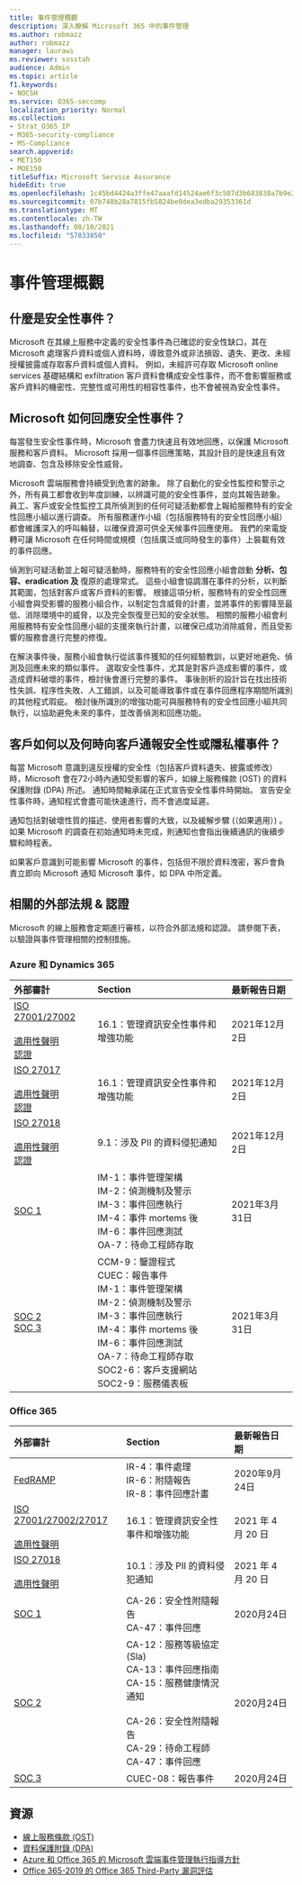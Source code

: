 ```yaml
---
title: 事件管理概觀
description: 深入瞭解 Microsoft 365 中的事件管理
ms.author: robmazz
author: robmazz
manager: laurawi
ms.reviewer: sosstah
audience: Admin
ms.topic: article
f1.keywords:
- NOCSH
ms.service: O365-seccomp
localization_priority: Normal
ms.collection:
- Strat_O365_IP
- M365-security-compliance
- MS-Compliance
search.appverid:
- MET150
- MOE150
titleSuffix: Microsoft Service Assurance
hideEdit: true
ms.openlocfilehash: 1c45bd4424a3ffe47aaafd14524ae6f3c507d3b683838a7b9e2c9755b77d518b
ms.sourcegitcommit: 07b748b28a7815fb5824be0dea3edba29353361d
ms.translationtype: MT
ms.contentlocale: zh-TW
ms.lasthandoff: 08/10/2021
ms.locfileid: "57833850"
---
```

# <a name="incident-management-overview"></a>事件管理概觀

## <a name="what-is-a-security-incident"></a>什麼是安全性事件？

Microsoft 在其線上服務中定義的安全性事件為已確認的安全性缺口，其在 Microsoft 處理客戶資料或個人資料時，導致意外或非法損毀、遺失、更改、未經授權披露或存取客戶資料或個人資料。 例如，未經許可存取 Microsoft online services 基礎結構和 exfiltration 客戶資料會構成安全性事件，而不會影響服務或客戶資料的機密性、完整性或可用性的相容性事件，也不會被視為安全性事件。

## <a name="how-does-microsoft-respond-to-security-incidents"></a>Microsoft 如何回應安全性事件？

每當發生安全性事件時，Microsoft 會盡力快速且有效地回應，以保護 Microsoft 服務和客戶資料。 Microsoft 採用一個事件回應策略，其設計目的是快速且有效地調查、包含及移除安全性威脅。

Microsoft 雲端服務會持續受到危害的跡象。 除了自動化的安全性監控和警示之外，所有員工都會收到年度訓練，以辨識可能的安全性事件，並向其報告跡象。 員工、客戶或安全性監控工具所偵測到的任何可疑活動都會上報給服務特有的安全性回應小組以進行調查。 所有服務運作小組（包括服務特有的安全性回應小組）都會維護深入的呼叫輪替，以確保資源可供全天候事件回應使用。 我們的來電旋轉可讓 Microsoft 在任何時間或規模（包括廣泛或同時發生的事件）上裝載有效的事件回應。

偵測到可疑活動並上報可疑活動時，服務特有的安全性回應小組會啟動 **分析、包容、eradication 及** 復原的處理常式。 這些小組會協調潛在事件的分析，以判斷其範圍，包括對客戶或客戶資料的影響。 根據這項分析，服務特有的安全性回應小組會與受影響的服務小組合作，以制定包含威脅的計畫，並將事件的影響降至最低、消除環境中的威脅，以及完全恢復至已知的安全狀態。 相關的服務小組會利用服務特有安全性回應小組的支援來執行計畫，以確保已成功消除威脅，而且受影響的服務會進行完整的修復。

在解決事件後，服務小組會執行從該事件獲知的任何經驗教訓，以更好地避免、偵測及回應未來的類似事件。 選取安全性事件，尤其是對客戶造成影響的事件，或造成資料破壞的事件，檢討後會進行完整的事件。 事後剖析的設計旨在找出技術性失誤、程序性失敗、人工錯誤，以及可能導致事件或在事件回應程序期間所識別的其他程式瑕疵。 檢討後所識別的增強功能可與服務特有的安全性回應小組共同執行，以協助避免未來的事件，並改善偵測和回應功能。

## <a name="how-and-when-are-customers-notified-of-security-or-privacy-incidents"></a>客戶如何以及何時向客戶通報安全性或隱私權事件？

每當 Microsoft 意識到違反授權的安全性（包括客戶資料遺失、披露或修改）時，Microsoft 會在72小時內通知受影響的客戶，如線上服務條款 (OST) 的資料保護附錄 (DPA) 所述。 通知時間軸承諾在正式宣告安全性事件時開始。 宣告安全性事件時，通知程式會盡可能快速進行，而不會過度延遲。

通知包括對破壞性質的描述、使用者影響的大致，以及緩解步驟 (（如果適用）) 。 如果 Microsoft 的調查在初始通知時未完成，則通知也會指出後續通訊的後續步驟和時程表。

如果客戶意識到可能影響 Microsoft 的事件，包括但不限於資料洩密，客戶會負責立即向 Microsoft 通知 Microsoft 事件，如 DPA 中所定義。

## <a name="related-external-regulations--certifications"></a>相關的外部法規 & 認證

Microsoft 的線上服務會定期進行審核，以符合外部法規和認證。 請參閱下表，以驗證與事件管理相關的控制措施。

### <a name="azure-and-dynamics-365"></a>Azure 和 Dynamics 365

| **外部審計** | **Section** | **最新報告日期** |
|:--------------------|:------------|:-----------------------|
| [ISO 27001/27002](https://servicetrust.microsoft.com/ViewPage/MSComplianceGuideV3?command=Download&downloadType=Document&downloadId=e9116047-f327-430c-a83f-166b7e561ad6&tab=7027ead0-3d6b-11e9-b9e1-290b1eb4cdeb&docTab=7027ead0-3d6b-11e9-b9e1-290b1eb4cdeb_ISO_Reports) <br><br> [適用性聲明](https://servicetrust.microsoft.com/ViewPage/MSComplianceGuideV3?command=Download&downloadType=Document&downloadId=00af6c3e-7f3e-4e0d-8b0e-79f45ef2cef1&tab=7027ead0-3d6b-11e9-b9e1-290b1eb4cdeb&docTab=7027ead0-3d6b-11e9-b9e1-290b1eb4cdeb_ISO_Reports) <br> [認證](https://servicetrust.microsoft.com/ViewPage/MSComplianceGuideV3?command=Download&downloadType=Document&downloadId=d7af5304-3a31-40e6-9abb-e26352305d41&tab=7027ead0-3d6b-11e9-b9e1-290b1eb4cdeb&docTab=7027ead0-3d6b-11e9-b9e1-290b1eb4cdeb_ISO_Reports) | 16.1：管理資訊安全性事件和增強功能 | 2021年12月2日 |
| [ISO 27017](https://servicetrust.microsoft.com/ViewPage/MSComplianceGuideV3?command=Download&downloadType=Document&downloadId=e9116047-f327-430c-a83f-166b7e561ad6&tab=7027ead0-3d6b-11e9-b9e1-290b1eb4cdeb&docTab=7027ead0-3d6b-11e9-b9e1-290b1eb4cdeb_ISO_Reports) <br><br> [適用性聲明](https://servicetrust.microsoft.com/ViewPage/MSComplianceGuideV3?command=Download&downloadType=Document&downloadId=a3bca0ac-867d-4204-b66b-13665f5f1e8d&tab=7027ead0-3d6b-11e9-b9e1-290b1eb4cdeb&docTab=7027ead0-3d6b-11e9-b9e1-290b1eb4cdeb_ISO_Reports) <br> [認證](https://servicetrust.microsoft.com/ViewPage/MSComplianceGuideV3?command=Download&downloadType=Document&downloadId=25718a8a-f34d-41e1-a95a-c49246508787&tab=7027ead0-3d6b-11e9-b9e1-290b1eb4cdeb&docTab=7027ead0-3d6b-11e9-b9e1-290b1eb4cdeb_ISO_Reports) | 16.1：管理資訊安全性事件和增強功能 | 2021年12月2日 |
| [ISO 27018](https://servicetrust.microsoft.com/ViewPage/MSComplianceGuideV3?command=Download&downloadType=Document&downloadId=e9116047-f327-430c-a83f-166b7e561ad6&tab=7027ead0-3d6b-11e9-b9e1-290b1eb4cdeb&docTab=7027ead0-3d6b-11e9-b9e1-290b1eb4cdeb_ISO_Reports) <br><br> [適用性聲明](https://servicetrust.microsoft.com/ViewPage/MSComplianceGuideV3?command=Download&downloadType=Document&downloadId=00af6c3e-7f3e-4e0d-8b0e-79f45ef2cef1&tab=7027ead0-3d6b-11e9-b9e1-290b1eb4cdeb&docTab=7027ead0-3d6b-11e9-b9e1-290b1eb4cdeb_ISO_Reports) <br> [認證](https://servicetrust.microsoft.com/ViewPage/MSComplianceGuideV3?command=Download&downloadType=Document&downloadId=56904fc3-0942-4ff5-9eef-7cabc751a25c&tab=7027ead0-3d6b-11e9-b9e1-290b1eb4cdeb&docTab=7027ead0-3d6b-11e9-b9e1-290b1eb4cdeb_ISO_Reports) | 9.1：涉及 PII 的資料侵犯通知  | 2021年12月2日 |
| [SOC 1](https://servicetrust.microsoft.com/ViewPage/MSComplianceGuideV3?command=Download&downloadType=Document&downloadId=b8721ebd-af20-42fe-b22f-8332b0a19517&tab=7027ead0-3d6b-11e9-b9e1-290b1eb4cdeb&docTab=7027ead0-3d6b-11e9-b9e1-290b1eb4cdeb_SOC_%2F_SSAE_16_Reports) | IM-1：事件管理架構 <br> IM-2：偵測機制及警示 <br> IM-3：事件回應執行 <br> IM-4：事件 mortems 後 <br> IM-6：事件回應測試 <br> OA-7：待命工程師存取 | 2021年3月31日 |
| [SOC 2](https://servicetrust.microsoft.com/ViewPage/MSComplianceGuideV3?command=Download&downloadType=Document&downloadId=234a0f57-83c1-4afc-a586-a0e7a59592f7&tab=7027ead0-3d6b-11e9-b9e1-290b1eb4cdeb&docTab=7027ead0-3d6b-11e9-b9e1-290b1eb4cdeb_SOC_%2F_SSAE_16_Reports) <br> [SOC 3](https://servicetrust.microsoft.com/ViewPage/MSComplianceGuideV3?command=Download&downloadType=Document&downloadId=75c8cbf6-e456-473c-a05e-34fea888ec2a&tab=7027ead0-3d6b-11e9-b9e1-290b1eb4cdeb&docTab=7027ead0-3d6b-11e9-b9e1-290b1eb4cdeb_SOC_%2F_SSAE_16_Reports) | CCM-9：鑒證程式 <br> CUEC：報告事件 <br> IM-1：事件管理架構 <br> IM-2：偵測機制及警示 <br> IM-3：事件回應執行 <br> IM-4：事件 mortems 後 <br> IM-6：事件回應測試 <br> OA-7：待命工程師存取 <br> SOC2-6：客戶支援網站 <br> SOC2-9：服務儀表板 | 2021年3月31日 |

### <a name="office-365"></a>Office 365

| **外部審計** | **Section** | **最新報告日期** |
|:--------------------|:------------|:-----------------------|
| [FedRAMP](https://compliance.microsoft.com/compliancemanager) | IR-4：事件處理 <br> IR-6：附隨報告 <br> IR-8：事件回應計畫 | 2020年9月24日 |
| [ISO 27001/27002/27017](https://servicetrust.microsoft.com/ViewPage/MSComplianceGuideV3?command=Download&downloadType=Document&downloadId=8d625374-4f2d-49f8-9d37-a4281ba98222&tab=7027ead0-3d6b-11e9-b9e1-290b1eb4cdeb&docTab=7027ead0-3d6b-11e9-b9e1-290b1eb4cdeb_ISO_Reports) <br><br> [適用性聲明](https://servicetrust.microsoft.com/ViewPage/MSComplianceGuideV3?command=Download&downloadType=Document&downloadId=c0df4ce8-c77e-4183-84eb-c8688470d8b1&tab=7027ead0-3d6b-11e9-b9e1-290b1eb4cdeb&docTab=7027ead0-3d6b-11e9-b9e1-290b1eb4cdeb_ISO_Reports) | 16.1：管理資訊安全性事件和增強功能 | 2021 年 4 月 20 日 |
| [ISO 27018](https://servicetrust.microsoft.com/ViewPage/MSComplianceGuideV3?command=Download&downloadType=Document&downloadId=8d625374-4f2d-49f8-9d37-a4281ba98222&tab=7027ead0-3d6b-11e9-b9e1-290b1eb4cdeb&docTab=7027ead0-3d6b-11e9-b9e1-290b1eb4cdeb_ISO_Reports) <br><br> [適用性聲明](https://servicetrust.microsoft.com/ViewPage/MSComplianceGuideV3?command=Download&downloadType=Document&downloadId=c0df4ce8-c77e-4183-84eb-c8688470d8b1&tab=7027ead0-3d6b-11e9-b9e1-290b1eb4cdeb&docTab=7027ead0-3d6b-11e9-b9e1-290b1eb4cdeb_ISO_Reports) | 10.1：涉及 PII 的資料侵犯通知  | 2021 年 4 月 20 日 |
| [SOC 1](https://servicetrust.microsoft.com/ViewPage/MSComplianceGuideV3?command=Download&downloadType=Document&downloadId=90df3f9c-3aaf-4dbf-99d0-ca9f2991721b&tab=7027ead0-3d6b-11e9-b9e1-290b1eb4cdeb&docTab=7027ead0-3d6b-11e9-b9e1-290b1eb4cdeb_SOC_%2F_SSAE_16_Reports) | CA-26：安全性附隨報告 <br> CA-47：事件回應 | 2020月24日 |
| [SOC 2](https://servicetrust.microsoft.com/ViewPage/MSComplianceGuideV3?command=Download&downloadType=Document&downloadId=a73c1738-7892-42b7-acd3-87b6371c53f6&tab=7027ead0-3d6b-11e9-b9e1-290b1eb4cdeb&docTab=7027ead0-3d6b-11e9-b9e1-290b1eb4cdeb_SOC_%2F_SSAE_16_Reports) | CA-12：服務等級協定 (Sla)  <br> CA-13：事件回應指南 <br> CA-15：服務健康情況通知  <br>  <br> CA-26：安全性附隨報告 <br> CA-29：待命工程師 <br> CA-47：事件回應 | 2020月24日 |
| [SOC 3](https://servicetrust.microsoft.com/ViewPage/MSComplianceGuideV3?command=Download&downloadType=Document&downloadId=274054e5-4968-48d2-bf94-9a8eda5d7a93&tab=7027ead0-3d6b-11e9-b9e1-290b1eb4cdeb&docTab=7027ead0-3d6b-11e9-b9e1-290b1eb4cdeb_SOC_%2F_SSAE_16_Reports) | CUEC-08：報告事件  | 2020月24日  |

## <a name="resources"></a>資源

- [線上服務條款 (OST)](https://www.microsoft.com/licensing/product-licensing/products)
- [資料保護附錄 (DPA) ](https://www.microsoft.com/licensing/product-licensing/products)
- [Azure 和 Office 365 的 Microsoft 雲端事件管理執行指導方針](https://servicetrust.microsoft.com/ViewPage/TrustDocumentsV3?command=Download&downloadType=Document&downloadId=a8a7cb87-9710-4d09-8748-0835b6754e95&tab=7f51cb60-3d6c-11e9-b2af-7bb9f5d2d913&docTab=7f51cb60-3d6c-11e9-b2af-7bb9f5d2d913_FAQ_and_White_Papers)
- [Office 365-2019 的 Office 365 Third-Party 漏洞評估](https://servicetrust.microsoft.com/ViewPage/TrustDocumentsV3?command=Download&downloadType=Document&downloadId=e85e478f-2491-435d-9c1b-2f0ad7ca8e56&tab=7f51cb60-3d6c-11e9-b2af-7bb9f5d2d913&docTab=7f51cb60-3d6c-11e9-b2af-7bb9f5d2d913_Pen_Test_and_Security_Assessments)
